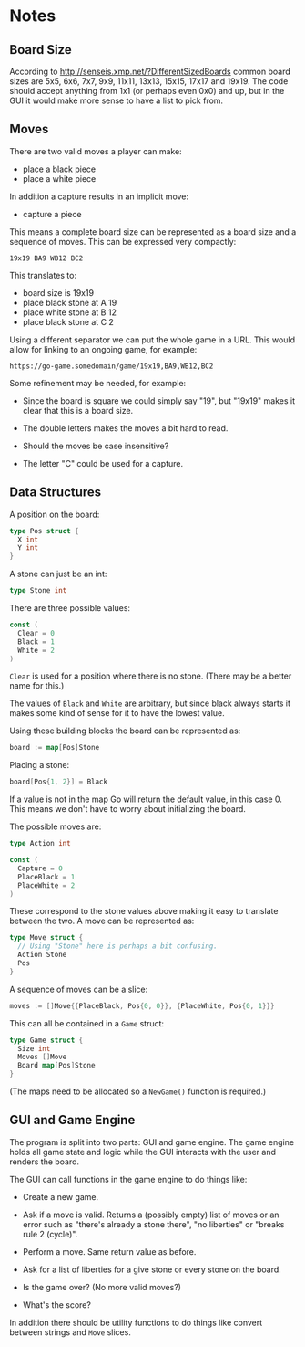 # Notes


## Board Size

According to http://senseis.xmp.net/?DifferentSizedBoards common board sizes are 5x5, 6x6, 7x7, 9x9, 11x11, 13x13, 15x15, 17x17 and 19x19. The code should accept anything from 1x1 (or perhaps even 0x0) and up, but in the GUI it would make more sense to have a list to pick from.


## Moves

There are two valid moves a player can make:

* place a black piece
* place a white piece

In addition a capture results in an implicit move:

* capture a piece

This means a complete board size can be represented as a board size and a sequence of moves. This can be expressed very compactly:

```
19x19 BA9 WB12 BC2
```

This translates to:

* board size is 19x19
* place black stone at A 19
* place white stone at B 12
* place black stone at C 2

Using a different separator we can put the whole game in a URL. This would allow for linking to an ongoing game, for example:

```
https://go-game.somedomain/game/19x19,BA9,WB12,BC2
```

Some refinement may be needed, for example:

* Since the board is square we could simply say "19", but "19x19" makes it clear that this is a board size.

* The double letters makes the moves a bit hard to read.

* Should the moves be case insensitive?

* The letter "C" could be used for a capture.


## Data Structures

A position on the board:

```go
type Pos struct {
  X int
  Y int
}
```

A stone can just be an int:

```go
type Stone int
```

There are three possible values:

```go
const (
  Clear = 0
  Black = 1
  White = 2
)
```

`Clear` is used for a position where there is no stone. (There may be a better name for this.)

The values of `Black` and `White` are arbitrary, but since black always starts it makes some kind of sense for it to have the lowest value.

Using these building blocks the board can be represented as:

```go
board := map[Pos]Stone
```

Placing a stone:

```go
board[Pos{1, 2}] = Black
```

If a value is not in the map Go will return the default value, in this case 0. This means we don't have to worry about initializing the board.

The possible moves are:

```go
type Action int

const (
  Capture = 0
  PlaceBlack = 1
  PlaceWhite = 2
)
```

These correspond to the stone values above making it easy to translate between the two. A move can be represented as:

```go
type Move struct {
  // Using "Stone" here is perhaps a bit confusing.
  Action Stone
  Pos
}
```

A sequence of moves can be a slice:

```go
moves := []Move{{PlaceBlack, Pos{0, 0}}, {PlaceWhite, Pos{0, 1}}}
```

This can all be contained in a `Game` struct:

```go
type Game struct {
  Size int
  Moves []Move
  Board map[Pos]Stone
}
```

(The maps need to be allocated so a `NewGame()` function is required.)


## GUI and Game Engine

The program is split into two parts: GUI and game engine. The game engine holds all game state and logic while the GUI interacts with the user and renders the board.

The GUI can call functions in the game engine to do things like:

* Create a new game.

* Ask if a move is valid. Returns a (possibly empty) list of moves or an error such as "there's already a stone there", "no liberties" or "breaks rule 2 (cycle)".

* Perform a move. Same return value as before.

* Ask for a list of liberties for a give stone or every stone on the board.

* Is the game over? (No more valid moves?)

* What's the score?

In addition there should be utility functions to do things like convert between strings and `Move` slices.
